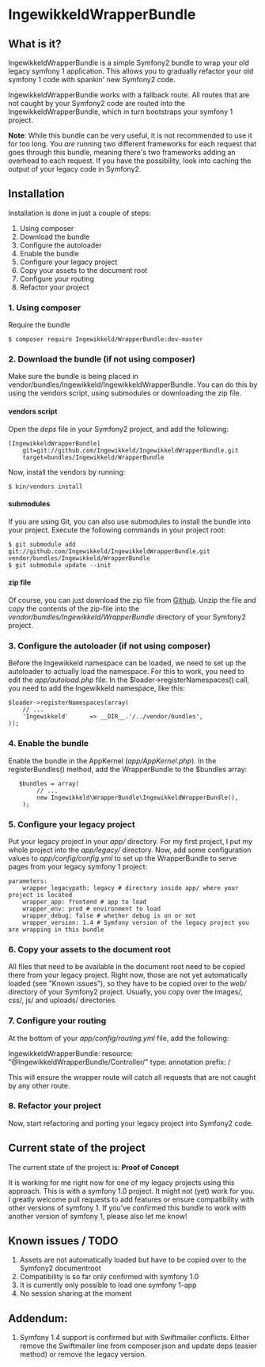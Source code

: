 # IngewikkeldWrapperBundle

## What is it?

IngewikkeldWrapperBundle is a simple Symfony2 bundle to wrap your old legacy symfony 1 application. This allows you to gradually refactor your old symfony 1 code with spankin' new Symfony2 code.

IngewikkeldWrapperBundle works with a fallback route. All routes that are not caught by your Symfony2 code are routed into the IngewikkeldWrapperBundle, which in turn bootstraps your symfony 1 project.

**Note**: While this bundle can be very useful, it is not recommended to use it for too long. You *are* running two different frameworks for each request that goes through this bundle, meaning there's two frameworks adding an overhead to each request. If you have the possibility, look into caching the output of your legacy code in Symfony2.

## Installation

Installation is done in just a couple of steps:

1. Using composer
2. Download the bundle
3. Configure the autoloader
4. Enable the bundle
5. Configure your legacy project
6. Copy your assets to the document root
7. Configure your routing
8. Refactor your project

### 1. Using composer

Require the bundle

    $ composer require Ingewikkeld/WrapperBundle:dev-master

### 2. Download the bundle (if not using composer)

Make sure the bundle is being placed in vendor/bundles/Ingewikkeld/IngewikkeldWrapperBundle. You can do this by using the vendors script, using submodules or downloading the zip file.

#### vendors script
Open the *deps* file in your Symfony2 project, and add the following:

    [IngewikkeldWrapperBundle]
   	    git=git://github.com/Ingewikkeld/IngewikkeldWrapperBundle.git
    	target=bundles/Ingewikkeld/WrapperBundle

Now, install the vendors by running:

	$ bin/vendors install

#### submodules
If you are using Git, you can also use submodules to install the bundle into your project. Execute the following commands in your project root:

    $ git submodule add git://github.com/Ingewikkeld/IngewikkeldWrapperBundle.git vendor/bundles/Ingewikkeld/WrapperBundle
    $ git submodule update --init

#### zip file
Of course, you can just download the zip file from [Github](https://github.com/Ingewikkeld/IngewikkeldWrapperBundle). Unzip the file and copy the contents of the zip-file into the *vendor/bundles/Ingewikkeld/WrapperBundle* directory of your Symfony2 project.

### 3. Configure the autoloader (if not using composer)

Before the Ingewikkeld namespace can be loaded, we need to set up the autoloader to actually load the namespace. For this to work, you need to edit the *app/autoload.php* file. In the $loader->registerNamespaces() call, you need to add the Ingewikkeld namespace, like this:

    $loader->registerNamespaces(array(
		// ...
        'Ingewikkeld'      => __DIR__.'/../vendor/bundles',
    ));

### 4. Enable the bundle

Enable the bundle in the AppKernel (*app/AppKernel.php*). In the registerBundles() method, add the WrapperBundle to the $bundles array:

       $bundles = array(
			// ...
            new Ingewikkeld\WrapperBundle\IngewikkeldWrapperBundle(),
        );
### 5. Configure your legacy project

Put your legacy project in your *app/* directory. For my first project, I put my whole project into the *app/legacy/* directory. Now, add some configuration values to *app/config/config.yml* to set up the WrapperBundle to serve pages from your legacy symfony 1 project:

    parameters:
        wrapper_legacypath: legacy # directory inside app/ where your project is located
        wrapper_app: frontend # app to load
        wrapper_env: prod # environment to load
        wrapper_debug: false # whether debug is on or not
        wrapper_version: 1.4 # Symfony version of the legacy project you are wrapping in this bundle 

### 6. Copy your assets to the document root

All files that need to be available in the document root need to be copied there from your legacy project. Right now, those are not yet automatically loaded (see "Known issues"), so they have to be copied over to the *web/* directory of your Symfony2 project. Usually, you copy over the images/, css/, js/ and uploads/ directories.

### 7. Configure your routing

At the bottom of your *app/config/routing.yml* file, add the following:

IngewikkeldWrapperBundle:
    resource: "@IngewikkeldWrapperBundle/Controller/"
    type:     annotation
    prefix:   /

This will ensure the wrapper route will catch all requests that are not caught by any other route.

### 8. Refactor your project

Now, start refactoring and porting your legacy project into Symfony2 code. 

## Current state of the project

The current state of the project is: **Proof of Concept**

It is working for me right now for one of my legacy projects using this approach. This is with a symfony 1.0 project. It might not (yet) work for you. I greatly welcome pull requests to add features or ensure compatibility with other versions of symfony 1. If you've confirmed this bundle to work with another version of symfony 1, please also let me know!

## Known issues / TODO

1. Assets are not automatically loaded but have to be copied over to the Symfony2 documentroot
2. Compatibility is so far only confirmed with symfony 1.0
3. It is currently only possible to load one symfony 1-app
4. No session sharing at the moment

## Addendum:

1. Symfony 1.4 support is confirmed but with Swiftmailer conflicts. Either remove the Swiftmailer line from composer.json and update deps (easier method) or remove the legacy version.

